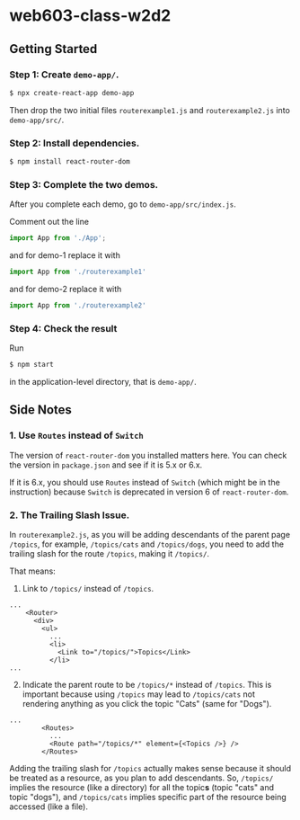 # web603-class-w2d2

## Getting Started

### Step 1: Create `demo-app/`.
```bash
$ npx create-react-app demo-app
```

Then drop the two initial files `routerexample1.js` and `routerexample2.js` into `demo-app/src/`.

### Step 2: Install dependencies.
```bash
$ npm install react-router-dom
```

### Step 3: Complete the two demos.

After you complete each demo, go to `demo-app/src/index.js`.

Comment out the line
```js
import App from './App';
```
and for demo-1 replace it with
```js
import App from './routerexample1'
```
and for demo-2 replace it with
```js
import App from './routerexample2'
```

### Step 4: Check the result
Run
```bash
$ npm start
```
in the application-level directory, that is `demo-app/`.

## Side Notes

### 1. Use `Routes` instead of `Switch`
The version of `react-router-dom` you installed matters here. You can check the version in `package.json` and see if it is 5.x or 6.x. 

If it is 6.x, you should use `Routes` instead of `Switch` (which might be in the instruction) because `Switch` is deprecated in version 6 of `react-router-dom`.

### 2. The Trailing Slash Issue.
In `routerexample2.js`, as you will be adding descendants of the parent page `/topics`, for example, `/topics/cats` and `/topics/dogs`, you need to add the trailing slash for the route `/topics`, making it `/topics/`.

That means:

1. Link to `/topics/` instead of `/topics`.
```
...
    <Router>
      <div>
        <ul>
          ...
          <li>
            <Link to="/topics/">Topics</Link>
          </li>
...
```

2. Indicate the parent route to be `/topics/*` instead of `/topics`. This is important because using `/topics` may lead to `/topics/cats` not rendering anything as you click the topic "Cats" (same for "Dogs").
```
...
        <Routes>
          ...
          <Route path="/topics/*" element={<Topics />} />
        </Routes>
```

Adding the trailing slash for `/topics` actually makes sense because it should be treated as a resource, as you plan to add descendants. So, `/topics/` implies the resource (like a directory) for all the topic**s** (topic "cats" and topic "dogs"), and `/topics/cats` implies specific part of the resource being accessed (like a file).
